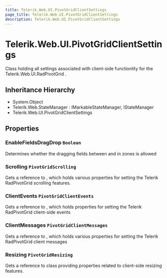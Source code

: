```yaml
---
title: Telerik.Web.UI.PivotGridClientSettings
page_title: Telerik.Web.UI.PivotGridClientSettings
description: Telerik.Web.UI.PivotGridClientSettings
---
```


# Telerik.Web.UI.PivotGridClientSettings

Class holding all settings associated with client-side
            functionlity for the Telerik.Web.UI.RadPivotGrid .

## Inheritance Hierarchy

* System.Object
* Telerik.Web.StateManager : IMarkableStateManager, IStateManager
* Telerik.Web.UI.PivotGridClientSettings

## Properties

###  EnableFieldsDragDrop `Boolean`

Determines whether the dragging fields between and in zones is allowed

###  Scrolling `PivotGridScrolling`

Gets a reference to , which holds various
                properties for setting the Telerik RadPivotGrid scrolling features.

###  ClientEvents `PivotGridClientEvents`

Gets a reference to , which holds
                properties for setting the Telerik RadPivotGrid client-side events

###  ClientMessages `PivotGridClientMessages`

Gets a reference to , which holds various
                properties for setting the Telerik RadPivotGrid client messages

###  Resizing `PivotGridResizing`

Gets a reference to  class providing properties
                related to client-side resizing features.

